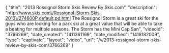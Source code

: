{
    "title": "2013 Rossignol Storm Skis Review By Skis.com",
    "description": "http:\/\/www.skis.com\/Rossignol-Storm-Skis-2013\/274600P,default,pd.html  The Rossignol Storm is a great ski for the guys who are looking for a park ski at a great value that will be able to take a beating for multiple seasons. The Storm has the Mini Cap San",
    "videoid": "3766269",
    "date_created": "1411361169",
    "date_modified": "1418182009",
    "type": "captivate",
    "layout": "video",
    "url": "\/v\/2013-rossignol-storm-skis-review-by-skis-com\/3766269"
}